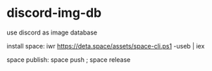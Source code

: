 # discord-img-db
use discord as image database


install space:
iwr https://deta.space/assets/space-cli.ps1 -useb | iex

space publish:
space push ; space release

